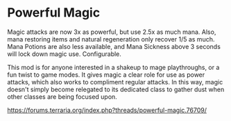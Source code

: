 # Powerful Magic

Magic attacks are now 3x as powerful, but use 2.5x as much mana. Also, mana restoring items and natural regeneration only recover 1/5 as much. Mana Potions are also less available, and Mana Sickness above 3 seconds will lock down magic use. Configurable.

This mod is for anyone interested in a shakeup to mage playthroughs, or a fun twist to game modes. It gives magic a clear role for use as power attacks, which also works to compliment regular attacks. In this way, magic doesn't simply become relegated to its dedicated class to gather dust when other classes are being focused upon.

https://forums.terraria.org/index.php?threads/powerful-magic.76709/